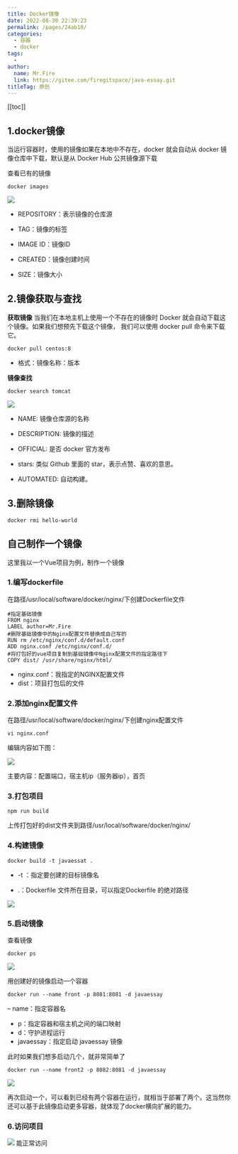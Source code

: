```yaml
---
title: Docker镜像
date: 2022-08-30 22:39:23
permalink: /pages/24ab10/
categories:
  - 容器
  - docker
tags:
  - 
author: 
  name: Mr.Fire
  link: https://gitee.com/firegitspace/java-essay.git
titleTag: 原创
---
```


[[toc]]

## 1.docker镜像
当运行容器时，使用的镜像如果在本地中不存在，docker 就会自动从 docker 镜像仓库中下载，默认是从 Docker Hub 公共镜像源下载

查看已有的镜像
```shell
docker images
```
![](https://fire-repository.oss-cn-beijing.aliyuncs.com/docker/docker-images.png)

- REPOSITORY：表示镜像的仓库源

- TAG：镜像的标签

- IMAGE ID：镜像ID

- CREATED：镜像创建时间

- SIZE：镜像大小

## 2.镜像获取与查找

**获取镜像**
当我们在本地主机上使用一个不存在的镜像时 Docker 就会自动下载这个镜像。如果我们想预先下载这个镜像，
我们可以使用 docker pull 命令来下载它。
```shell
docker pull centos:8
```
- 格式：镜像名称：版本


**镜像查找**
```shell
docker search tomcat
```
![](https://fire-repository.oss-cn-beijing.aliyuncs.com/docker/docker-search.png)

- NAME: 镜像仓库源的名称

- DESCRIPTION: 镜像的描述

- OFFICIAL: 是否 docker 官方发布

- stars: 类似 Github 里面的 star，表示点赞、喜欢的意思。

- AUTOMATED: 自动构建。



## 3.删除镜像
```shell
docker rmi hello-world
```

## 自己制作一个镜像
这里我以一个Vue项目为例，制作一个镜像

### 1.编写dockerfile
在路径/usr/local/software/docker/nginx/下创建Dockerfile文件

```shell
#指定基础镜像
FROM nginx
LABEL author=Mr.Fire
#删除基础镜像中的Nginx配置文件替换成自己写的
RUN rm /etc/nginx/conf.d/default.conf
ADD nginx.conf /etc/nginx/conf.d/
#将打包好的vue项目复制到基础镜像中Nginx配置文件的指定路径下
COPY dist/ /usr/share/nginx/html/
```

- nginx.conf：我指定的NGINX配置文件
- dist：项目打包后的文件


### 2.添加nginx配置文件
在路径/usr/local/software/docker/nginx/下创建nginx配置文件

```shell
vi nginx.conf
```
编辑内容如下图：

![](https://fire-repository.oss-cn-beijing.aliyuncs.com/docker/deploy1.png)

主要内容：配置端口，宿主机ip（服务器ip），首页

### 3.打包项目

```shell
npm run build
```
上传打包好的dist文件夹到路径/usr/local/software/docker/nginx/

### 4.构建镜像
```shell
docker build -t javaessat .
```

- -t ：指定要创建的目标镜像名

- .：Dockerfile 文件所在目录，可以指定Dockerfile 的绝对路径

![](https://fire-repository.oss-cn-beijing.aliyuncs.com/docker/deploy2.png)

### 5.启动镜像
查看镜像
```shell
docker ps
```
![](https://fire-repository.oss-cn-beijing.aliyuncs.com/docker/deploy3.png)

用创建好的镜像启动一个容器
```shell
docker run --name front -p 8081:8081 -d javaessay
```
– name：指定容器名
- p：指定容器和宿主机之间的端口映射
- d：守护进程运行
- javaessay：指定启动 javaessay 镜像

此时如果我们想多启动几个，就非常简单了
```shell
docker run --name front2 -p 8082:8081 -d javaessay
```

![](https://fire-repository.oss-cn-beijing.aliyuncs.com/docker/deploy6.png)

再次启动一个，可以看到已经有两个容器在运行，就相当于部署了两个。这当然你还可以基于此镜像启动更多容器，就体现了docker横向扩展的能力。

### 6.访问项目
![](https://fire-repository.oss-cn-beijing.aliyuncs.com/docker/deploy4.png)
能正常访问
